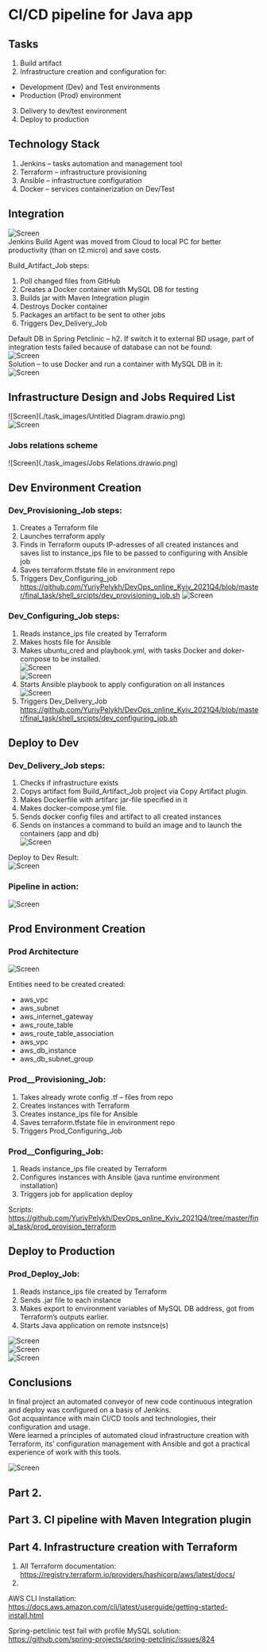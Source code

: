 # CI/CD pipeline for Java app

## Tasks  
1. Build artifact  
2. Infrastructure creation and configuration for:  
  - Development (Dev) and Test environments
  - Production (Prod) environment
3. Delivery to dev/test environment
4. Deploy to production

## Technology Stack  
1. Jenkins – tasks automation and management tool
2. Terraform – infrastructure provisioning
3. Ansible – infrastructure configuration
4. Docker – services containerization on Dev/Test

## Integration
![Screen](./task_images/Build_Artifact.drawio.png.png)  
Jenkins Build Agent was moved from Cloud to local PC for better productivity (than on t2.micro) and save costs.  

Build_Artifact_Job  steps:  
1. Poll changed files from GitHub  
2. Creates a Docker container with MySQL DB for testing  
3. Builds jar with Maven Integration plugin  
4. Destroys Docker  container  
5. Packages an artifact to be sent to other jobs  
6. Triggers Dev_Delivery_Job  

Default DB in Spring Petclinic – h2. If switch it to external BD usage, part of integration tests failed because of database can not be found:  
![Screen](./task_images/Screenshot_5.png)  
Solution – to use Docker and run a container with MySQL DB in it:  
![Screen](./task_images/Screenshot_21.png)  

##  Infrastructure Design and Jobs Required List  
![Screen](./task_images/Untitled Diagram.drawio.png)  
![Screen](./task_images/Screenshot_11.png)  

### Jobs relations scheme
![Screen](./task_images/Jobs Relations.drawio.png)  

## Dev Environment Creation  

### Dev_Provisioning_Job steps:  
1. Creates a Terraform file  
2. Launches terraform apply  
3. Finds in Terraform ouputs IP-adresses of all created instances and saves list to instance_ips file to be passed to configuring with Ansible job  
4. Saves terraform.tfstate file in environment repo  
5. Triggers Dev_Configuring_job  
https://github.com/YuriyPelykh/DevOps_online_Kyiv_2021Q4/blob/master/final_task/shell_srcipts/dev_provisioning_job.sh
![Screen](./task_images/Screenshot_10.png)  

### Dev_Configuring_Job  steps:  
1. Reads instance_ips  file created by Terraform  
2. Makes hosts file for Ansible  
3. Makes ubuntu_cred and playbook.yml, with tasks Docker and doker-compose to be installed.  
![Screen](./task_images/Screenshot_22.png)  
![Screen](./task_images/Screenshot_23.png)  
4. Starts Ansible playbook to apply configuration on all instances  
![Screen](./task_images/Screenshot_24.png)  
5. Triggers Dev_Delivery_Job  
https://github.com/YuriyPelykh/DevOps_online_Kyiv_2021Q4/blob/master/final_task/shell_srcipts/dev_configuring_job.sh

## Deploy to Dev  
### Dev_Delivery_Job  steps:  
1. Checks if infrastructure exists  
2. Copys artifact fom Build_Artifact_Job project via Copy Artifact plugin.  
3. Makes Dockerfile with artifarc jar-file specified in it  
4. Makes docker-compose.yml file.  
5. Sends docker config files and artifact to all created instances  
6. Sends on instances a command to build an image and to launch the containers (app and db)  
![Screen](./task_images/Screenshot_12.png)  

Deploy to Dev Result:  
![Screen](./task_images/Screenshot_25.png)  

### Pipeline in action:  
![Screen](./task_images/Screenshot_26.png)  

## Prod Environment Creation  

### Prod Architecture  
![Screen](./task_images/DSC_2779yus.jpg)  

Entities need to be created created:  
- aws_vpc  
- aws_subnet  
- aws_internet_gateway  
- aws_route_table  
- aws_route_table_association  
- aws_vpc  
- aws_db_instance  
- aws_db_subnet_group  

### Prod__Provisioning_Job:  
1. Takes already wrote config .tf – files from repo  
2. Creates instances with Terraform  
3. Creates instance_ips file for Ansible  
4. Saves terraform.tfstate file in environment repo  
5. Triggers Prod_Configuring_Job  

### Prod__Configuring_Job:  
1. Reads instance_ips  file created by Terraform  
2. Configures instances with Ansible (java runtime environment installation)  
3. Triggers job for application deploy  

Scripts: https://github.com/YuriyPelykh/DevOps_online_Kyiv_2021Q4/tree/master/final_task/prod_provision_terraform

## Deploy to Production  

### Prod_Deploy_Job:  
1. Reads instance_ips  file created by Terraform  
2. Sends .jar file to each instance  
3. Makes export to environment variables of MySQL DB address, got from Terraform’s outputs earlier.  
4. Starts Java application on remote instsnce(s)  

![Screen](./task_images/Screenshot_20.png)  
![Screen](./task_images/Screenshot_27.png)  
![Screen](./task_images/Screenshot_28.png)  

## Conclusions  
In final project an automated conveyor of new code continuous integration and deploy was configured on a basis of Jenkins.  
Got acquaintance with main CI/CD tools and technologies, their  configuration and usage.  
Were learned a principles of automated cloud infrastructure creation with Terraform, its’ configuration management with Ansible and got a practical experience of work with this tools.  












![Screen](./task_images/Screenshot_21.png)  










## Part 2.

## Part 3. CI pipeline with Maven Integration plugin

## Part 4. Infrastructure creation with Terraform  
1. All Terraform documentation:  
https://registry.terraform.io/providers/hashicorp/aws/latest/docs/  
2.

AWS CLI Installation:  
https://docs.aws.amazon.com/cli/latest/userguide/getting-started-install.html

Spring-petclinic test fail with profile MySQL solution:
https://github.com/spring-projects/spring-petclinic/issues/824
